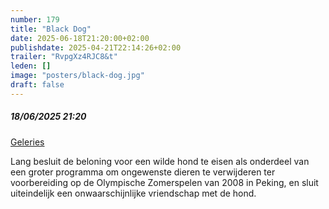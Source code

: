 ```yaml
---
number: 179
title: "Black Dog"
date: 2025-06-18T21:20:00+02:00
publishdate: 2025-04-21T22:14:26+02:00
trailer: "RvpgXz4RJC8&t"
leden: []
image: "posters/black-dog.jpg"
draft: false
---
```


##### 18/06/2025 21:20

[Geleries](https://galeries.be/en/black-dog)

Lang besluit de beloning voor een wilde hond te eisen als onderdeel
van een groter programma om ongewenste dieren te verwijderen ter
voorbereiding op de Olympische Zomerspelen van 2008 in Peking,
en sluit uiteindelijk een onwaarschijnlijke vriendschap met de hond.
<!--more-->
